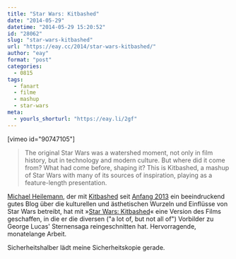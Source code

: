 ```yaml
---
title: "Star Wars: Kitbashed"
date: "2014-05-29"
datetime: "2014-05-29 15:20:52"
id: "28062"
slug: "star-wars-kitbashed"
url: "https://eay.cc/2014/star-wars-kitbashed/"
author: "eay"
format: "post"
categories:
  - 0815
tags:
  - fanart
  - filme
  - mashup
  - star-wars
meta:
  - yourls_shorturl: "https://eay.li/2gf"
---
```


\[vimeo id="90747105"\]

> The original Star Wars was a watershed moment, not only in film history, but in technology and modern culture. But where did it come from? What had come before, shaping it? This is Kitbashed, a mashup of Star Wars with many of its sources of inspiration, playing as a feature-length presentation.

[Michael Heilemann](http://binarybonsai.com/), der mit [Kitbashed](http://kitbashed.com/) seit [Anfang 2013](//eay.cc/2013/kitbashed-michael-heilmanns-neues-blog-uber-die-kulturellen-und-asthetischen-wurzeln-von-star-wars/) ein beeindruckend gutes Blog über die kulturellen und ästhetischen Wurzeln und Einflüsse von Star Wars betreibt, hat mit »[Star Wars: Kitbashed](http://vimeo.com/90747105)« eine Version des Films geschaffen, in die er die diversen ("a lot of, but not all of") Vorbilder zu George Lucas' Sternensaga reingeschnitten hat. Hervorragende, monatelange Arbeit.

Sicherheitshalber lädt meine Sicherheitskopie gerade.
